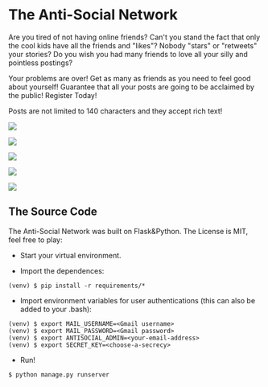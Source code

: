 # The Anti-Social Network

Are you tired of not having online friends? Can't you stand the fact that only the cool kids have all the friends and "likes"? Nobody "stars" or "retweets" your stories? Do you wish you had many friends to love all your silly and pointless postings?

Your problems are over! Get as many as friends as you need to feel good about yourself! Guarantee that all your posts are going to be acclaimed by the public! Register Today!

Posts are not limited to 140 characters and they accept rich text!



![](http://i.imgur.com/rfLesjW.png)

![](http://i.imgur.com/PScsVh9.png)


![](http://i.imgur.com/xE7u9sl.png)

![](http://i.imgur.com/8mYSSpG.png)

![](http://i.imgur.com/TiwwQq3.png)




## The Source Code

The Anti-Social Network was built on Flask&Python. The License is MIT, feel free to play:


* Start your virtual environment.

* Import the dependences:

```
(venv) $ pip install -r requirements/*
```

* Import environment variables for user authentications (this can also be added to your .bash):

```
(venv) $ export MAIL_USERNAME=<Gmail username>
(venv) $ export MAIL_PASSWORD=<Gmail password>
(venv) $ export ANTISOCIAL_ADMIN=<your-email-address>
(venv) $ export SECRET_KEY=<choose-a-secrecy>
```

* Run!

```
$ python manage.py runserver
```